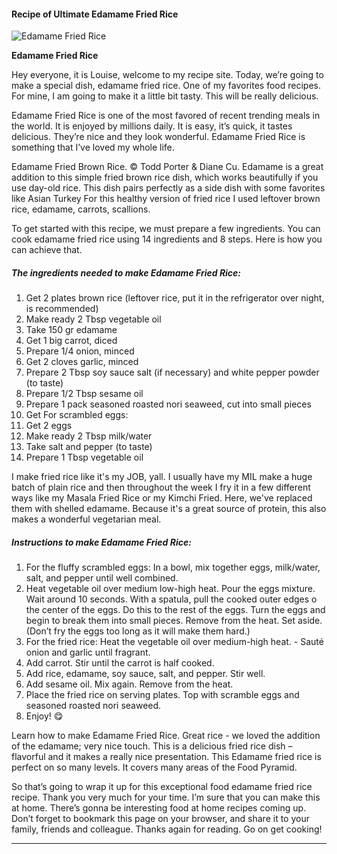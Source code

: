             

#### Recipe of Ultimate Edamame Fried Rice

![Edamame Fried Rice](https://img-global.cpcdn.com/recipes/0c01941ea1b51a50/751x532cq70/edamame-fried-rice-recipe-main-photo.jpg)

**Edamame Fried Rice**

Hey everyone, it is Louise, welcome to my recipe site. Today, we’re going to make a special dish, edamame fried rice. One of my favorites food recipes. For mine, I am going to make it a little bit tasty. This will be really delicious.

Edamame Fried Rice is one of the most favored of recent trending meals in the world. It is enjoyed by millions daily. It is easy, it’s quick, it tastes delicious. They’re nice and they look wonderful. Edamame Fried Rice is something that I’ve loved my whole life.

Edamame Fried Brown Rice. © Todd Porter & Diane Cu. Edamame is a great addition to this simple fried brown rice dish, which works beautifully if you use day-old rice. This dish pairs perfectly as a side dish with some favorites like Asian Turkey For this healthy version of fried rice I used leftover brown rice, edamame, carrots, scallions.

To get started with this recipe, we must prepare a few ingredients. You can cook edamame fried rice using 14 ingredients and 8 steps. Here is how you can achieve that.

##### The ingredients needed to make Edamame Fried Rice:

1.  Get 2 plates brown rice (leftover rice, put it in the refrigerator over night, is recommended)
2.  Make ready 2 Tbsp vegetable oil
3.  Take 150 gr edamame
4.  Get 1 big carrot, diced
5.  Prepare 1/4 onion, minced
6.  Get 2 cloves garlic, minced
7.  Prepare 2 Tbsp soy sauce salt (if necessary) and white pepper powder (to taste)
8.  Prepare 1/2 Tbsp sesame oil
9.  Prepare 1 pack seasoned roasted nori seaweed, cut into small pieces
10.  Get For scrambled eggs:
11.  Get 2 eggs
12.  Make ready 2 Tbsp milk/water
13.  Take salt and pepper (to taste)
14.  Prepare 1 Tbsp vegetable oil

I make fried rice like it's my JOB, yall. I usually have my MIL make a huge batch of plain rice and then throughout the week I fry it in a few different ways like my Masala Fried Rice or my Kimchi Fried. Here, we've replaced them with shelled edamame. Because it's a great source of protein, this also makes a wonderful vegetarian meal.

##### Instructions to make Edamame Fried Rice:

1.  For the fluffy scrambled eggs: In a bowl, mix together eggs, milk/water, salt, and pepper until well combined.
2.  Heat vegetable oil over medium low-high heat. Pour the eggs mixture. Wait around 10 seconds. With a spatula, pull the cooked outer edges o the center of the eggs. Do this to the rest of the eggs. Turn the eggs and begin to break them into small pieces. Remove from the heat. Set aside. (Don’t fry the eggs too long as it will make them hard.)
3.  For the fried rice: Heat the vegetable oil over medium-high heat. - Sauté onion and garlic until fragrant.
4.  Add carrot. Stir until the carrot is half cooked.
5.  Add rice, edamame, soy sauce, salt, and pepper. Stir well.
6.  Add sesame oil. Mix again. Remove from the heat.
7.  Place the fried rice on serving plates. Top with scramble eggs and seasoned roasted nori seaweed.
8.  Enjoy! 😋

Learn how to make Edamame Fried Rice. Great rice - we loved the addition of the edamame; very nice touch. This is a delicious fried rice dish – flavorful and it makes a really nice presentation. This Edamame fried rice is perfect on so many levels. It covers many areas of the Food Pyramid.

So that’s going to wrap it up for this exceptional food edamame fried rice recipe. Thank you very much for your time. I’m sure that you can make this at home. There’s gonna be interesting food at home recipes coming up. Don’t forget to bookmark this page on your browser, and share it to your family, friends and colleague. Thanks again for reading. Go on get cooking!

* * *